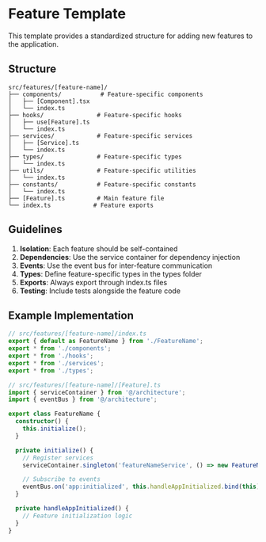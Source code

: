 # Feature Template

This template provides a standardized structure for adding new features to the application.

## Structure

```
src/features/[feature-name]/
├── components/           # Feature-specific components
│   ├── [Component].tsx
│   └── index.ts
├── hooks/               # Feature-specific hooks
│   ├── use[Feature].ts
│   └── index.ts
├── services/            # Feature-specific services
│   ├── [Service].ts
│   └── index.ts
├── types/               # Feature-specific types
│   └── index.ts
├── utils/               # Feature-specific utilities
│   └── index.ts
├── constants/           # Feature-specific constants
│   └── index.ts
├── [Feature].ts         # Main feature file
└── index.ts            # Feature exports
```

## Guidelines

1. **Isolation**: Each feature should be self-contained
2. **Dependencies**: Use the service container for dependency injection
3. **Events**: Use the event bus for inter-feature communication
4. **Types**: Define feature-specific types in the types folder
5. **Exports**: Always export through index.ts files
6. **Testing**: Include tests alongside the feature code

## Example Implementation

```typescript
// src/features/[feature-name]/index.ts
export { default as FeatureName } from './FeatureName';
export * from './components';
export * from './hooks';
export * from './services';
export * from './types';

// src/features/[feature-name]/[Feature].ts
import { serviceContainer } from '@/architecture';
import { eventBus } from '@/architecture';

export class FeatureName {
  constructor() {
    this.initialize();
  }

  private initialize() {
    // Register services
    serviceContainer.singleton('featureNameService', () => new FeatureNameService());

    // Subscribe to events
    eventBus.on('app:initialized', this.handleAppInitialized.bind(this));
  }

  private handleAppInitialized() {
    // Feature initialization logic
  }
}
```
